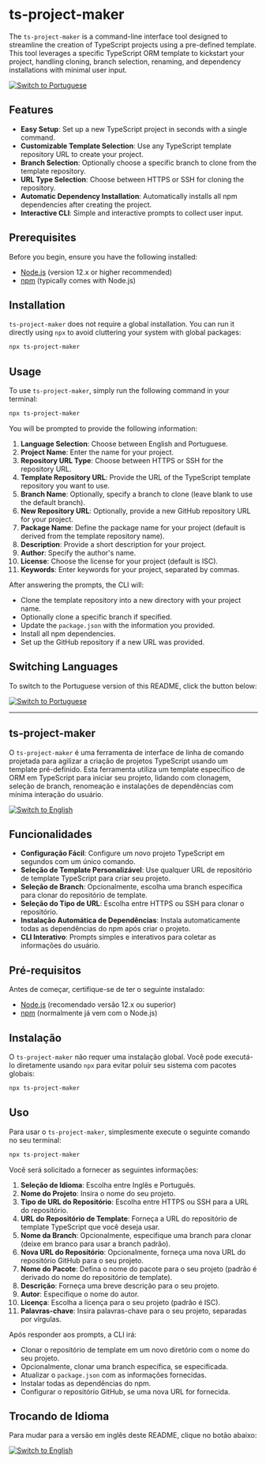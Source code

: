 # ts-project-maker

The `ts-project-maker` is a command-line interface tool designed to streamline the creation of TypeScript projects using a pre-defined template. This tool leverages a specific TypeScript ORM template to kickstart your project, handling cloning, branch selection, renaming, and dependency installations with minimal user input.

[![Switch to Portuguese](https://img.shields.io/badge/lang-Portuguese-green.svg)](#portuguese)

## Features

- **Easy Setup**: Set up a new TypeScript project in seconds with a single command.
- **Customizable Template Selection**: Use any TypeScript template repository URL to create your project.
- **Branch Selection**: Optionally choose a specific branch to clone from the template repository.
- **URL Type Selection**: Choose between HTTPS or SSH for cloning the repository.
- **Automatic Dependency Installation**: Automatically installs all npm dependencies after creating the project.
- **Interactive CLI**: Simple and interactive prompts to collect user input.

## Prerequisites

Before you begin, ensure you have the following installed:
- [Node.js](https://nodejs.org/en/) (version 12.x or higher recommended)
- [npm](https://www.npmjs.com/) (typically comes with Node.js)

## Installation

`ts-project-maker` does not require a global installation. You can run it directly using `npx` to avoid cluttering your system with global packages:

```bash
npx ts-project-maker
```

## Usage

To use `ts-project-maker`, simply run the following command in your terminal:

```bash
npx ts-project-maker
```

You will be prompted to provide the following information:
1. **Language Selection**: Choose between English and Portuguese.
2. **Project Name**: Enter the name for your project.
3. **Repository URL Type**: Choose between HTTPS or SSH for the repository URL.
4. **Template Repository URL**: Provide the URL of the TypeScript template repository you want to use.
5. **Branch Name**: Optionally, specify a branch to clone (leave blank to use the default branch).
6. **New Repository URL**: Optionally, provide a new GitHub repository URL for your project.
7. **Package Name**: Define the package name for your project (default is derived from the template repository name).
8. **Description**: Provide a short description for your project.
9. **Author**: Specify the author's name.
10. **License**: Choose the license for your project (default is ISC).
11. **Keywords**: Enter keywords for your project, separated by commas.

After answering the prompts, the CLI will:
- Clone the template repository into a new directory with your project name.
- Optionally clone a specific branch if specified.
- Update the `package.json` with the information you provided.
- Install all npm dependencies.
- Set up the GitHub repository if a new URL was provided.

## Switching Languages

To switch to the Portuguese version of this README, click the button below:

[![Switch to Portuguese](https://img.shields.io/badge/lang-Portuguese-green.svg)](#portuguese)

---

## <a name="portuguese"></a>ts-project-maker

O `ts-project-maker` é uma ferramenta de interface de linha de comando projetada para agilizar a criação de projetos TypeScript usando um template pré-definido. Esta ferramenta utiliza um template específico de ORM em TypeScript para iniciar seu projeto, lidando com clonagem, seleção de branch, renomeação e instalações de dependências com mínima interação do usuário.

[![Switch to English](https://img.shields.io/badge/lang-English-blue.svg)](#english)

## Funcionalidades

- **Configuração Fácil**: Configure um novo projeto TypeScript em segundos com um único comando.
- **Seleção de Template Personalizável**: Use qualquer URL de repositório de template TypeScript para criar seu projeto.
- **Seleção de Branch**: Opcionalmente, escolha uma branch específica para clonar do repositório de template.
- **Seleção do Tipo de URL**: Escolha entre HTTPS ou SSH para clonar o repositório.
- **Instalação Automática de Dependências**: Instala automaticamente todas as dependências do npm após criar o projeto.
- **CLI Interativo**: Prompts simples e interativos para coletar as informações do usuário.

## Pré-requisitos

Antes de começar, certifique-se de ter o seguinte instalado:
- [Node.js](https://nodejs.org/en/) (recomendado versão 12.x ou superior)
- [npm](https://www.npmjs.com/) (normalmente já vem com o Node.js)

## Instalação

O `ts-project-maker` não requer uma instalação global. Você pode executá-lo diretamente usando `npx` para evitar poluir seu sistema com pacotes globais:

```bash
npx ts-project-maker
```

## Uso

Para usar o `ts-project-maker`, simplesmente execute o seguinte comando no seu terminal:

```bash
npx ts-project-maker
```

Você será solicitado a fornecer as seguintes informações:
1. **Seleção de Idioma**: Escolha entre Inglês e Português.
2. **Nome do Projeto**: Insira o nome do seu projeto.
3. **Tipo de URL do Repositório**: Escolha entre HTTPS ou SSH para a URL do repositório.
4. **URL do Repositório de Template**: Forneça a URL do repositório de template TypeScript que você deseja usar.
5. **Nome da Branch**: Opcionalmente, especifique uma branch para clonar (deixe em branco para usar a branch padrão).
6. **Nova URL do Repositório**: Opcionalmente, forneça uma nova URL do repositório GitHub para o seu projeto.
7. **Nome do Pacote**: Defina o nome do pacote para o seu projeto (padrão é derivado do nome do repositório de template).
8. **Descrição**: Forneça uma breve descrição para o seu projeto.
9. **Autor**: Especifique o nome do autor.
10. **Licença**: Escolha a licença para o seu projeto (padrão é ISC).
11. **Palavras-chave**: Insira palavras-chave para o seu projeto, separadas por vírgulas.

Após responder aos prompts, a CLI irá:
- Clonar o repositório de template em um novo diretório com o nome do seu projeto.
- Opcionalmente, clonar uma branch específica, se especificada.
- Atualizar o `package.json` com as informações fornecidas.
- Instalar todas as dependências do npm.
- Configurar o repositório GitHub, se uma nova URL for fornecida.

## Trocando de Idioma

Para mudar para a versão em inglês deste README, clique no botão abaixo:

[![Switch to English](https://img.shields.io/badge/lang-English-blue.svg)](#english)

